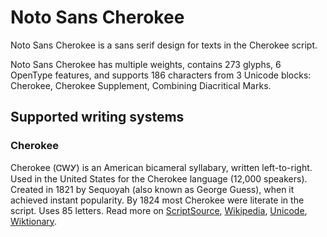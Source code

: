 
# Noto Sans Cherokee

Noto Sans Cherokee is a sans serif design for texts in the Cherokee script. 

Noto Sans Cherokee has multiple weights, contains 273 glyphs, 6 OpenType features, and supports 186 characters from 3 Unicode blocks: Cherokee, Cherokee Supplement, Combining Diacritical Marks.


## Supported writing systems


### Cherokee

Cherokee (ᏣᎳᎩ) is an American bicameral syllabary, written left-to-right. Used in the United States for the Cherokee language (12,000 speakers). Created in 1821 by Sequoyah (also known as George Guess), when it achieved instant popularity. By 1824 most Cherokee were literate in the script. Uses 85 letters. Read more on [ScriptSource](https://scriptsource.org/scr/Cher), [Wikipedia](https://en.wikipedia.org/wiki/ISO_15924:Cher), [Unicode](https://www.unicode.org/versions/Unicode13.0.0/ch20.pdf#G26612), [Wiktionary](https://en.wiktionary.org/wiki/Category:Cherokee_script).


